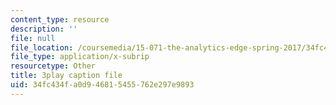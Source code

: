 ```yaml
---
content_type: resource
description: ''
file: null
file_location: /coursemedia/15-071-the-analytics-edge-spring-2017/34fc434fa0d946815455762e297e9893_SSzcvj2biAQ.srt
file_type: application/x-subrip
resourcetype: Other
title: 3play caption file
uid: 34fc434f-a0d9-4681-5455-762e297e9893
---
```

